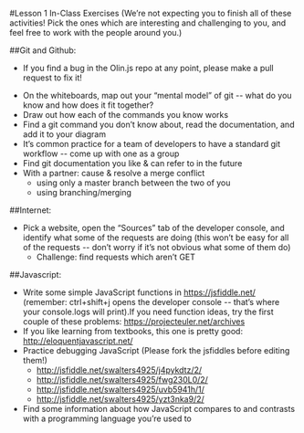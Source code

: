#Lesson 1 In-Class Exercises
(We’re not expecting you to finish all of these activities! Pick the ones which are interesting and challenging to you, and feel free to work with the people around you.)

##Git and Github:
* If you find a bug in the Olin.js repo at any point, please make a pull request to fix it!
- On the whiteboards, map out your “mental model” of git -- what do you know and how does it fit together?
- Draw out how each of the commands you know works
- Find a git command you don’t know about, read the documentation, and add it to your diagram
- It’s common practice for a team of developers to have a standard git workflow -- come up with one as a group
- Find git documentation you like & can refer to in the future
- With a partner: cause & resolve a merge conflict
  - using only a master branch between the two of you
  - using branching/merging

##Internet:
- Pick a website, open the “Sources” tab of the developer console, and identify what some of the requests are doing (this won’t be easy for all of the requests -- don’t worry if it’s not obvious what some of them do)
  - Challenge: find requests which aren’t GET

##Javascript:
- Write some simple JavaScript functions in https://jsfiddle.net/ (remember: ctrl+shift+j opens the developer console -- that’s where your console.logs will print).If you need function ideas, try the first couple of these problems: https://projecteuler.net/archives
- If you like learning from textbooks, this one is pretty good: http://eloquentjavascript.net/
- Practice debugging JavaScript (Please fork the jsfiddles before editing them!)
  - http://jsfiddle.net/swalters4925/j4pykdtz/2/
  - http://jsfiddle.net/swalters4925/fwg230L0/2/
  - http://jsfiddle.net/swalters4925/uvb5941h/1/
  - http://jsfiddle.net/swalters4925/yzt3nka9/2/
- Find some information about how JavaScript compares to and contrasts with a programming language you’re used to
